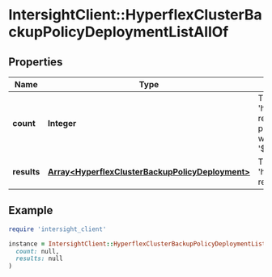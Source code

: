 # IntersightClient::HyperflexClusterBackupPolicyDeploymentListAllOf

## Properties

| Name | Type | Description | Notes |
| ---- | ---- | ----------- | ----- |
| **count** | **Integer** | The total number of &#39;hyperflex.ClusterBackupPolicyDeployment&#39; resources matching the request, accross all pages. The &#39;Count&#39; attribute is included when the HTTP GET request includes the &#39;$inlinecount&#39; parameter. | [optional] |
| **results** | [**Array&lt;HyperflexClusterBackupPolicyDeployment&gt;**](HyperflexClusterBackupPolicyDeployment.md) | The array of &#39;hyperflex.ClusterBackupPolicyDeployment&#39; resources matching the request. | [optional] |

## Example

```ruby
require 'intersight_client'

instance = IntersightClient::HyperflexClusterBackupPolicyDeploymentListAllOf.new(
  count: null,
  results: null
)
```

